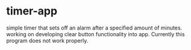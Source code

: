 # timer-app
simple timer that sets off an alarm after a specified amount of minutes.
working on developing clear button functionality into app. Currently this program does not work properly.
